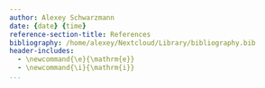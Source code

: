 ```yaml
---
author: Alexey Schwarzmann
date: {date} {time}
reference-section-title: References
bibliography: /home/alexey/Nextcloud/Library/bibliography.bib
header-includes:
  - \newcommand{\e}{\mathrm{e}}
  - \newcommand{\i}{\mathrm{i}}
...
```


